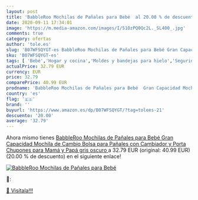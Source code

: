 ```yaml
---
layout: post
title: 'BabbleRoo Mochilas de Pañales para Bebé  al 20.00 % de descuento'
date: 2020-09-11 17:34:01
image: 'https://m.media-amazon.com/images/I/51OzPQ0Qc2L._SL400_.jpg'
comments: true
category: ofertas
author: 'tole.es'
slug: 'B07WFSQYGT-es BabbleRoo Mochilas de Pañales para Bebé Gran Capacidad...'
sku: 'B07WFSQYGT-es'
tags: [ 'Bebé','Hogar y cocina','Moldes y bandejas para hielo','Seguridad','Utensilios de bar','Utensilios de cocina','Vigilabebés','bebé','pañales', ]
actualPrice: 32.79 EUR
currency: EUR
price: 32.79
comparePrice: 40.99 EUR
prodname: 'BabbleRoo Mochilas de Pañales para Bebé  Gran Capacidad Mochila de Cambio Bolsa para Pañales con Cambiador y Porta Chupones para Mamá y Papá  gris oscuro '
country: 'es'
flag: '🇪🇸'
brand: ''
buyurl: 'https://www.amazon.es/dp/B07WFSQYGT/?tag=tolees-21'
descuento: '20.00'
average: '32.79'
---
```


Ahora mismo tienes [BabbleRoo Mochilas de Pañales para Bebé  Gran Capacidad Mochila de Cambio Bolsa para Pañales con Cambiador y Porta Chupones para Mamá y Papá  gris oscuro ](https://www.amazon.es/dp/B07WFSQYGT/?tag=tolees-21) a 32.79 EUR (original: 40.99 EUR) (20.00 %  de descuento) en el siguiente enlace!

[![BabbleRoo Mochilas de Pañales para Bebé ](https://m.media-amazon.com/images/I/51OzPQ0Qc2L._SL400_.jpg)](https://www.amazon.es/dp/B07WFSQYGT/?tag=tolees-21)

🔎:


[🛒 Visítala!!!](https://www.amazon.es/dp/B07WFSQYGT/?tag=tolees-21)
